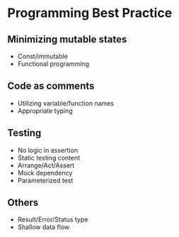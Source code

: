 # Programming Best Practice

## Minimizing mutable states
- Const/immutable
- Functional programming

## Code as comments
- Utilizing variable/function names
- Appropriate typing

## Testing
- No logic in assertion
- Static testing content
- Arrange/Act/Assert
- Mock dependency
- Parameterized test

## Others
- Result/Error/Status type
- Shallow data flow


